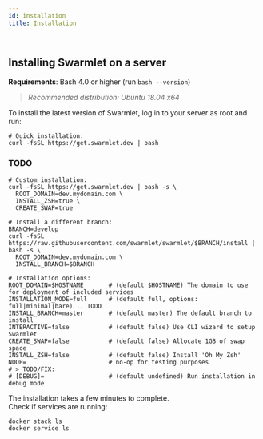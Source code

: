 ```yaml
---
id: installation
title: Installation

---
```


## Installing Swarmlet on a server
**Requirements**: Bash 4.0 or higher (run `bash --version`)  
> *Recommended distribution: Ubuntu 18.04 x64*  

To install the latest version of Swarmlet, log in to your server as root and run:  
```shell
# Quick installation:
curl -fsSL https://get.swarmlet.dev | bash
```

### TODO
```shell
# Custom installation:
curl -fsSL https://get.swarmlet.dev | bash -s \
  ROOT_DOMAIN=dev.mydomain.com \
  INSTALL_ZSH=true \
  CREATE_SWAP=true

# Install a different branch:
BRANCH=develop
curl -fsSL https://raw.githubusercontent.com/swarmlet/swarmlet/$BRANCH/install | bash -s \
  ROOT_DOMAIN=dev.mydomain.com \
  INSTALL_BRANCH=$BRANCH

# Installation options:
ROOT_DOMAIN=$HOSTNAME       # (default $HOSTNAME) The domain to use for deployment of included services
INSTALLATION_MODE=full      # (default full, options: full|minimal|bare) .. TODO
INSTALL_BRANCH=master       # (default master) The default branch to install
INTERACTIVE=false           # (default false) Use CLI wizard to setup Swarmlet
CREATE_SWAP=false           # (default false) Allocate 1GB of swap space
INSTALL_ZSH=false           # (default false) Install 'Oh My Zsh'
NOOP=                       # no-op for testing purposes
# > TODO/FIX:
# [DEBUG]=                  # (default undefined) Run installation in debug mode
```

The installation takes a few minutes to complete.  
Check if services are running:
```shell
docker stack ls
docker service ls
```
